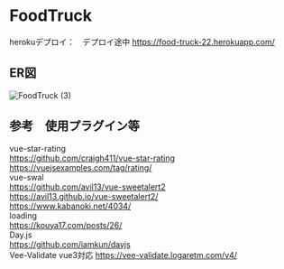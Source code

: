 # FoodTruck
herokuデプロイ：　デプロイ途中 https://food-truck-22.herokuapp.com/


## ER図
![FoodTruck (3)](https://user-images.githubusercontent.com/54837280/131238191-90bc682f-379a-414d-9b37-0ed2fb759c0b.png)

## 参考　使用プラグイン等
vue-star-rating  
https://github.com/craigh411/vue-star-rating  
https://vuejsexamples.com/tag/rating/  
vue-swal  
https://github.com/avil13/vue-sweetalert2  
https://avil13.github.io/vue-sweetalert2/  
https://www.kabanoki.net/4034/  
loading  
https://kouya17.com/posts/26/  
Day.js  
https://github.com/iamkun/dayjs  
Vee-Validate  vue3対応
https://vee-validate.logaretm.com/v4/

